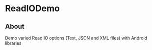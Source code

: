 # ReadIODemo

## About

Demo varied Read IO options (Text, JSON and XML files) with Android libraries